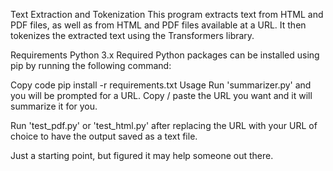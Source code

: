 Text Extraction and Tokenization
This program extracts text from HTML and PDF files, as well as from HTML and PDF files available at a URL. It then tokenizes the extracted text using the Transformers library.

Requirements
Python 3.x
Required Python packages can be installed using pip by running the following command:

Copy code
pip install -r requirements.txt
Usage
Run 'summarizer.py' and you will be prompted for a URL. Copy / paste the URL you want and it will summarize it for you.

Run 'test_pdf.py' or 'test_html.py' after replacing the URL with your URL of choice to have the output saved as a text file.

Just a starting point, but figured it may help someone out there.
